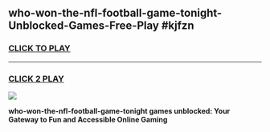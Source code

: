 
## who-won-the-nfl-football-game-tonight-Unblocked-Games-Free-Play #kjfzn
<h3>
<a href="https://us.freeplayer.one?title=who-won-the-nfl-football-game-tonight&ref=9M">CLICK TO PLAY</a></h3>
<hr>

<h3>
<a href="https://us.freeplayer.one?title=who-won-the-nfl-football-game-tonight&ref=9M">CLICK 2 PLAY</a>
  
</h3>

<a href="https://us.freeplayer.one?title=who-won-the-nfl-football-game-tonight&ref=9M"><img src="https://clearcache.store/games.png"></a>


**who-won-the-nfl-football-game-tonight games unblocked: Your Gateway to Fun and Accessible Online Gaming**
